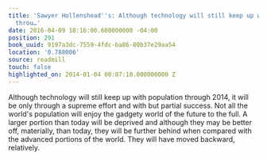 ```yaml
---
title: 'Sawyer Hollenshead''s: Although technology will still keep up with population
  throu…'
date: 2016-04-09 18:16:00.600000000 -04:00
position: 291
book_uuid: 9197a3dc-7559-4fdc-ba86-80b37e29aa54
location: '0.788006'
source: readmill
touch: false
highlighted_on: 2014-01-04 00:07:10.000000000 Z
---
```


Although technology will still keep up with population through 2014, it will be only through a supreme effort and with but partial success. Not all the world's population will enjoy the gadgety world of the future to the full. A larger portion than today will be deprived and although they may be better off, materially, than today, they will be further behind when compared with the advanced portions of the world. They will have moved backward, relatively.